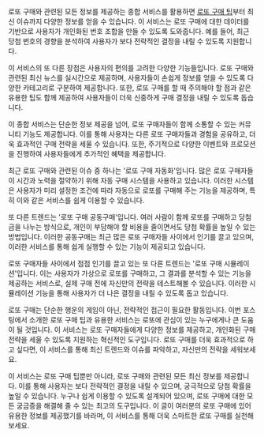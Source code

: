 <p>로또 구매와 관련된 모든 정보를 제공하는 종합 서비스를 활용하면 <a href="https://freetto.net/">로또 구매 팁</a>부터 최신 이슈까지 다양한 정보를 얻을 수 있습니다. 이 서비스는 로또 구매에 대한 데이터를 기반으로 사용자가 개인화된 번호 조합을 만들 수 있도록 도와줍니다. 예를 들어, 최근 당첨 번호의 경향을 분석하여 사용자가 보다 전략적인 결정을 내릴 수 있도록 지원합니다.</p>
<p>이 서비스의 또 다른 장점은 사용자의 편의를 고려한 다양한 기능들입니다. 로또 구매와 관련된 최신 뉴스를 실시간으로 제공하며, 사용자들이 손쉽게 정보를 얻을 수 있도록 다양한 카테고리로 구분하여 제공합니다. 또한, 로또 구매를 할 때 주의해야 할 점과 같은 유용한 팁도 함께 제공하여 사용자들이 더욱 신중하게 구매 결정을 내릴 수 있도록 돕습니다.</p>
<p>이 종합 서비스는 단순한 정보 제공을 넘어, 로또 구매자들이 함께 소통할 수 있는 커뮤니티 기능도 제공합니다. 이를 통해 사용자는 다른 로또 구매자들과 경험을 공유하고, 더욱 효과적인 구매 전략을 세울 수 있습니다. 또한, 주기적으로 다양한 이벤트와 프로모션을 진행하여 사용자들에게 추가적인 혜택을 제공합니다.</p>
<p>최근 로또 구매와 관련된 이슈 중 하나는 '로또 구매 자동화'입니다. 많은 로또 구매자들이 시간과 노력을 절약하기 위해 자동 구매 시스템을 사용하고 있습니다. 이러한 시스템은 사용자가 미리 설정한 조건에 따라 자동으로 로또를 구매해 주는 기능을 제공하며, 특히 이와 같은 서비스를 쉽게 이용할 수 있습니다.</p>
<p>또 다른 트렌드는 '로또 구매 공동구매'입니다. 여러 사람이 함께 로또를 구매하고 당첨금을 나누는 방식으로, 개인이 부담해야 할 비용을 줄이면서도 당첨 확률을 높일 수 있는 방법입니다. 이러한 공동구매는 최근 많은 로또 구매자들 사이에서 인기를 끌고 있으며, 이러한 서비스를 통해 쉽게 실행할 수 있는 기능이 제공되고 있습니다.</p>
<p>로또 구매자들 사이에서 점점 인기를 끌고 있는 또 다른 트렌드는 '로또 구매 시뮬레이션'입니다. 이는 사용자가 가상으로 로또를 구매하고, 그 결과를 분석할 수 있는 기능을 제공하는 서비스로, 실제 구매 전에 자신만의 전략을 테스트해볼 수 있습니다. 이러한 시뮬레이션 기능을 통해 사용자가 더 나은 결정을 내릴 수 있도록 돕고 있습니다.</p>
<p>로또 구매는 단순한 행운의 게임이 아닌, 전략적인 접근이 필요한 활동입니다. 이번 포스팅에서 소개한 로또 구매 팁과 유용한 서비스는 로또에 관심이 있는 누구에게나 큰 도움이 될 것입니다. 이 서비스는 로또 구매자들에게 다양한 정보를 제공하고, 개인화된 구매 전략을 세울 수 있도록 지원하는 혁신적인 도구입니다. 로또 구매를 더욱 효과적으로 하고 싶다면, 이 서비스를 통해 최신 트렌드와 이슈를 파악하고, 자신만의 전략을 세워보세요.</p>
<p>이 서비스는 로또 구매 팁뿐만 아니라, 로또 구매와 관련된 모든 최신 정보를 제공합니다. 이를 통해 사용자는 보다 전략적인 결정을 내릴 수 있으며, 궁극적으로 당첨 확률을 높일 수 있습니다. 누구나 쉽게 이용할 수 있도록 설계되어 있으며, 로또 구매에 대한 모든 궁금증을 해결해 줄 수 있는 최고의 도구입니다. 이 글이 여러분의 로또 구매에 있어 유용한 정보를 제공했기를 바라며, 이 서비스를 통해 더욱 스마트한 로또 구매를 실천해 보세요.</p>
